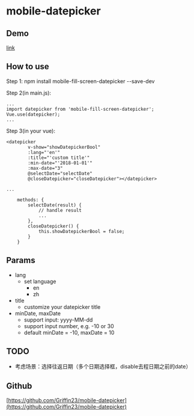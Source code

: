 # mobile-datepicker

## Demo
[link](http://www.sunsiquan.top:83)

## How to use
Step 1:
npm install mobile-fill-screen-datepicker --save-dev

Step 2(in main.js):
```
...
import datepicker from 'mobile-fill-screen-datepicker';
Vue.use(datepicker);
...
```

Step 3(in your vue):
```
<datepicker
        v-show="showDatepickerBool"
        :lang="'en'"
        :title="'custom title'"
        :min-date="'2018-01-01'"
        :max-date="3"
        @selectDate="selectDate"
        @closeDatepicker="closeDatepicker"></datepicker>
        
...

    methods: {
        selectDate(result) {
            // handle result
            ...
        },
        closeDatepicker() {
            this.showDatepickerBool = false;
        }
    }
```

## Params

- lang
    - set language
        - en
        - zh
- title
    - customize your datepicker title
- minDate, maxDate
    - support input: yyyy-MM-dd
    - support input number, e.g. -10 or 30
    - default minDate = -10, maxDate = 10
    
## TODO

- 考虑场景：选择往返日期（多个日期选择框，disable去程日期之前的date）

## Github
[https://github.com/Griffin23/mobile-datepicker](https://github.com/Griffin23/mobile-datepicker)